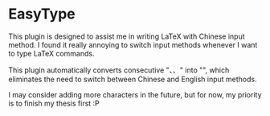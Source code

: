 # EasyType

This plugin is designed to assist me in writing LaTeX with Chinese input method.
I found it really annoying to switch input methods whenever I want to type LaTeX commands.

This plugin automatically converts consecutive "、、" into "\", which eliminates the need to switch between Chinese and English input methods. 

I may consider adding more characters in the future, but for now, my priority is to finish my thesis first :P